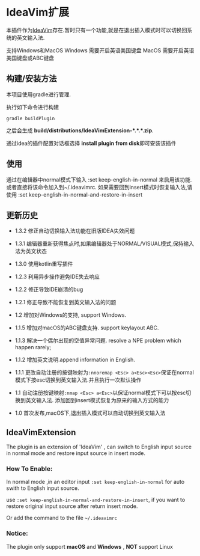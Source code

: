 # IdeaVim扩展

本插件作为[IdeaVim](https://plugins.jetbrains.com/plugin/164)存在.暂时只有一个功能,就是在退出插入模式时可以切换回系统的英文输入法.

支持Windows和MacOS
Windows 需要开启英语美国键盘
MacOS 需要开启英语美国键盘或ABC键盘

## 构建/安装方法

本项目使用gradle进行管理.

执行如下命令进行构建

```shell
gradle buildPlugin
```

之后会生成 **build/distributions/IdeaVimExtension-\*.\*.\*.zip**.

通过idea的插件配置对话框选择 **install plugin from disk**即可安装该插件

## 使用

通过在编辑器中normal模式下输入 :set keep-english-in-normal 来启用该功能.或者直接将该命令加入到~/.ideavimrc.
如果需要回到insert模式时恢复输入法,请使用 :set keep-english-in-normal-and-restore-in-insert

## 更新历史
* 1.3.2
  修正自动切换输入法功能在旧版IDEA失效问题
  
* 1.3.1
  编辑器重新获得焦点时,如果编辑器处于NORMAL/VISUAL模式,保持输入法为英文状态
  
* 1.3.0
  使用kotlin重写插件
  
* 1.2.3
  利用异步操作避免IDE失去响应
  
* 1.2.2
  修正导致IDE崩溃的bug
  
* 1.2.1
  修正导致不能恢复到英文输入法的问题
  
* 1.2
  增加对Windows的支持, support Windows.
  
* 1.1.5
  增加对macOS的ABC键盘支持. support keylayout ABC.

* 1.1.3
  解决一个偶尔出现的空值异常问题. resolve a NPE problem which happen rarely;

* 1.1.2
  增加英文说明.append information in English.

* 1.1.1
  更改自动注册的按键映射为`:nnoremap <Esc> a<Esc><Esc>`保证在normal模式下按esc切换到英文输入法.并且执行一次默认操作

* 1.1
  自动注册按键映射`:nmap <Esc> a<Esc>`以保证normal模式下可以按esc切换到英文输入法.
  添加回到insert模式恢复为原来的输入方式的能力

* 1.0 
  首次发布,macOS下,退出插入模式可以自动切换到英文输入法



## IdeaVimExtension

The plugin is an extension of 'IdeaVim' , can switch to English input source in normal mode and restore input source in insert mode.

### How To Enable:

In normal mode ,in an editor input `:set keep-english-in-normal` for auto swith to English input source.

use `:set keep-english-in-normal-and-restore-in-insert`, if you want to restore original input source after return insert mode.

Or add the command to the file `~/.ideavimrc`

### Notice:

The plugin only support **macOS** and **Windows** , **NOT** support Linux